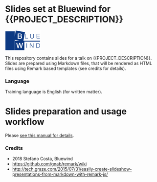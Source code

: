 # Slides set at Bluewind for {{PROJECT_DESCRIPTION}}

![bluewind logo](assets/bwlogo.png)

This repository contains slides for a talk on {{PROJECT_DESCRIPTION}}.
Slides are prepared using Markdown files, that will be rendered as HTML files
using Remark based templates (see credits for details).

### Language

Training language is English (for written matter).

# Slides preparation and usage workflow

Please [see this manual for details](remark-README.md).

### Credits

- 2018 Stefano Costa, Bluewind
- https://github.com/gnab/remark/wiki
- http://tech.graze.com/2015/07/31/easily-create-slideshow-presentations-from-markdown-with-remark-js/

